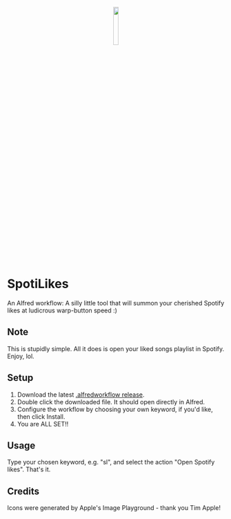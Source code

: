 <p align="center"><img src="https://github.com/user-attachments/assets/36938dd9-8b4b-49f3-b07b-0ed07010aac8" width="15%"></p>

# SpotiLikes
An Alfred workflow: A silly little tool that will summon your cherished Spotify likes at ludicrous warp-button speed :)

## Note
This is stupidly simple. All it does is open your liked songs playlist in Spotify. Enjoy, lol.

## Setup
1. Download the latest [.alfredworkflow release](https://github.com/matchadolly/SpotiLikes/releases).
2. Double click the downloaded file. It should open directly in Alfred.
3. Configure the workflow by choosing your own keyword, if you'd like, then click Install.
4. You are ALL SET!!

## Usage
Type your chosen keyword, e.g. "sl", and select the action "Open Spotify likes". That's it.

## Credits
Icons were generated by Apple's Image Playground - thank you Tim Apple!
